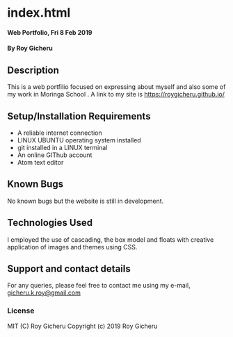 # index.html
#### Web Portfolio, Fri 8 Feb 2019
#### By Roy Gicheru
## Description
This is a web portfilio focused on expressing about myself and also some of my work in Moringa School . A link to my site is https://roygicheru.github.io/
## Setup/Installation Requirements
* A reliable internet connection
* LINUX UBUNTU operating system installed
* git installed in a LINUX terminal
* An online GIThub account
* Atom text editor

## Known Bugs
No known bugs but the website is still in development.
## Technologies Used
I employed the use of cascading, the box model and floats with creative application of images and themes using CSS.
## Support and contact details
For any queries, please feel free to contact me using my e-mail, gicheru.k.roy@gmail.com
### License
MIT (C) Roy Gicheru Copyright (c) 2019 Roy Gicheru
